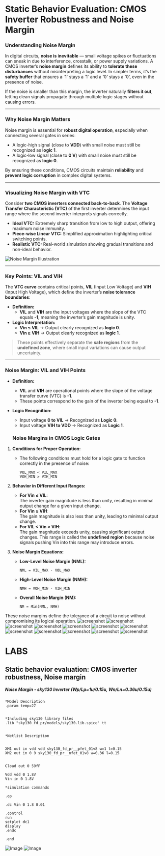 # **Static Behavior Evaluation: CMOS Inverter Robustness and Noise Margin**

### Understanding Noise Margin
In digital circuits, **noise is inevitable** — small voltage spikes or fluctuations can sneak in due to interference, crosstalk, or power supply variations. A CMOS inverter’s **noise margin** defines its ability to **tolerate these disturbances** without misinterpreting a logic level. In simpler terms, it’s the **safety buffer** that ensures a '1' stays a '1' and a '0' stays a '0', even in the presence of noise.  

If the noise is smaller than this margin, the inverter naturally **filters it out**, letting clean signals propagate through multiple logic stages without causing errors.

---

### Why Noise Margin Matters
Noise margin is essential for **robust digital operation**, especially when connecting several gates in series:  

- A logic-high signal (close to **VDD**) with small noise must still be recognized as **logic 1**.  
- A logic-low signal (close to **0 V**) with small noise must still be recognized as **logic 0**.  

By ensuring these conditions, CMOS circuits maintain **reliability** and **prevent logic corruption** in complex digital systems.

---

### Visualizing Noise Margin with VTC
Consider **two CMOS inverters connected back-to-back**. The **Voltage Transfer Characteristic (VTC)** of the first inverter determines the input range where the second inverter interprets signals correctly.  

- **Ideal VTC:** Extremely sharp transition from low to high output, offering maximum noise immunity.  
- **Piece-wise Linear VTC:** Simplified approximation highlighting critical switching points.  
- **Realistic VTC:** Real-world simulation showing gradual transitions and non-ideal behavior.  

![Noise Margin Illustration](https://github.com/user-attachments/assets/a33b8aeb-ae0d-43d9-ae48-7def565b38a7)

---

### Key Points: VIL and VIH
The **VTC curve** contains critical points, **VIL** (Input Low Voltage) and **VIH** (Input High Voltage), which define the inverter’s **noise tolerance boundaries**:

- **Definition:**  
  - **VIL** and **VIH** are the input voltages where the slope of the VTC equals **-1**, meaning the inverter’s gain magnitude is unity.  
- **Logic Interpretation:**  
  - **Vin ≤ VIL** → Output clearly recognized as **logic 0**.  
  - **Vin ≥ VIH** → Output clearly recognized as **logic 1**.  

> These points effectively separate the **safe regions** from the **undefined zone**, where small input variations can cause output uncertainty.

---

### **Noise Margin: VIL and VIH Points**

- **Definition:**  
  - **VIL** and **VIH** are operational points where the slope of the voltage transfer curve (VTC) is **-1**.  
  - These points correspond to the gain of the inverter being equal to **-1**.  

- **Logic Recognition:**  
  - Input voltage **0 to VIL** → Recognized as **Logic 0**.  
  - Input voltage **VIH to VDD** → Recognized as **Logic 1**.
   ### **Noise Margins in CMOS Logic Gates**

1. **Conditions for Proper Operation:**  
   - The following conditions must hold for a logic gate to function correctly in the presence of noise:  
     ```
     VOL_MAX < VIL_MAX  
     VOH_MIN > VIH_MIN  
     ```  

2. **Behavior in Different Input Ranges:**  
   - **For Vin ≤ VIL**:  
     The inverter gain magnitude is less than unity, resulting in minimal output change for a given input change.  
   - **For Vin ≥ VIH**:  
     The gain magnitude is also less than unity, leading to minimal output change.  
   - **For VIL < Vin < VIH**:  
     The gain magnitude exceeds unity, causing significant output changes. This range is called the **undefined region** because noise signals pushing Vin into this range may introduce errors.  

3. **Noise Margin Equations:**  
   - **Low-Level Noise Margin (NML):**  
     ```
     NML = VIL_MAX - VOL_MAX  
     ```  
   - **High-Level Noise Margin (NMH):**  
     ```
     NMH = VOH_MIN - VIH_MIN  
     ```  
   - **Overall Noise Margin (NM):**  
     ```
     NM = Min(NML, NMH)  
     ```  

These noise margins define the tolerance of a circuit to noise without compromising its logical operation.
![screenshot](https://github.com/Jaynandan-Kushwaha/silicon-diary/blob/main/Week4/Day4/Images/Screenshot%202025-10-18%20152738.png)
![screenshot](https://github.com/Jaynandan-Kushwaha/silicon-diary/blob/main/Week4/Day4/Images/Screenshot%202025-10-18%20153807.png)
![screenshot](https://github.com/Jaynandan-Kushwaha/silicon-diary/blob/main/Week4/Day4/Images/Screenshot%202025-10-18%20154329.png)
![screenshot](https://github.com/Jaynandan-Kushwaha/silicon-diary/blob/main/Week4/Day4/Images/Screenshot%202025-10-18%20154336.png)
![screenshot](https://github.com/Jaynandan-Kushwaha/silicon-diary/blob/main/Week4/Day4/Images/Screenshot%202025-10-18%20154949.png)
![screenshot](https://github.com/Jaynandan-Kushwaha/silicon-diary/blob/main/Week4/Day4/Images/Screenshot%202025-10-18%20155008.png)
![screenshot](https://github.com/Jaynandan-Kushwaha/silicon-diary/blob/main/Week4/Day4/Images/Screenshot%202025-10-18%20155055.png)
![screenshot](https://github.com/Jaynandan-Kushwaha/silicon-diary/blob/main/Week4/Day4/Images/Screenshot%202025-10-18%20155104.png)
![screenshot](https://github.com/Jaynandan-Kushwaha/silicon-diary/blob/main/Week4/Day4/Images/Screenshot%202025-10-18%20155111.png)
![screenshot](https://github.com/Jaynandan-Kushwaha/silicon-diary/blob/main/Week4/Day4/Images/Screenshot%202025-10-18%20155127.png)
![screenshot](https://github.com/Jaynandan-Kushwaha/silicon-diary/blob/main/Week4/Day4/Images/Screenshot%202025-10-18%20155155.png)
![screenshot](https://github.com/Jaynandan-Kushwaha/silicon-diary/blob/main/Week4/Day4/Images/Screenshot%202025-10-18%20155206.png)

# LABS
##  Static behavior evaluation: CMOS inverter robustness, Noise margin
##### Noise Margin - sky130 Inverter (Wp/Lp=1u/0.15u, Wn/Ln=0.36u/0.15u)
```
*Model Description
.param temp=27


*Including sky130 library files
.lib "sky130_fd_pr/models/sky130.lib.spice" tt


*Netlist Description


XM1 out in vdd vdd sky130_fd_pr__pfet_01v8 w=1 l=0.15
XM2 out in 0 0 sky130_fd_pr__nfet_01v8 w=0.36 l=0.15


Cload out 0 50fF

Vdd vdd 0 1.8V
Vin in 0 1.8V

*simulation commands

.op

.dc Vin 0 1.8 0.01

.control
run
setplot dc1
display
.endc

.end
```

 ![ Image ](https://github.com/Jaynandan-Kushwaha/silicon-diary/blob/main/Week4/Day4/Images/Screenshot%20from%202025-10-18%2021-25-36.png)
 ![ Image ](https://github.com/Jaynandan-Kushwaha/silicon-diary/blob/main/Week4/Day4/Images/Screenshot%20from%202025-10-18%2021-26-24.png)


